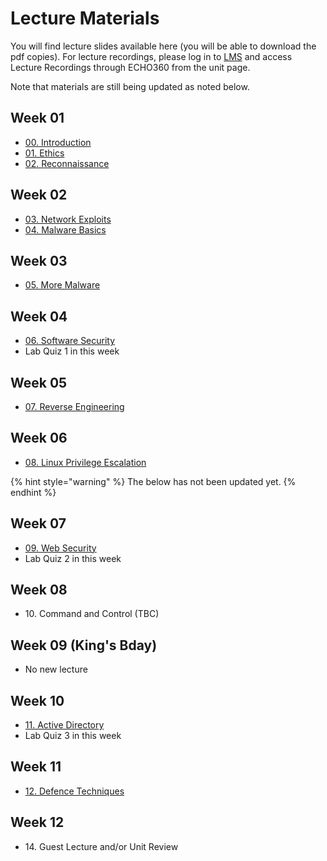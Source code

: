 # Lecture Materials

You will find lecture slides available here (you will be able to download the pdf copies). For lecture recordings, please log in to [LMS](https://lms.uwa.edu.au/) and access Lecture Recordings through ECHO360 from the unit page.

Note that materials are still being updated as noted below.

## Week 01

* [00. Introduction](https://github.com/uwacyber/cits3006/raw/2023S2/cits3006-lectures/00.Introduction.pdf)
* [01. Ethics](https://github.com/uwacyber/cits3006/raw/2023S2/cits3006-lectures/01.Ethics.pdf)
* [02. Reconnaissance](https://github.com/uwacyber/cits3006/raw/2023S2/cits3006-lectures/02.Reconnaissance\_vertical.pdf)

## Week 02

* [03. Network Exploits](https://github.com/uwacyber/cits3006/raw/2023S2/cits3006-lectures/03.Network\_Exploits\_vertical.pdf)
* [04. Malware Basics](https://github.com/uwacyber/cits3006/raw/2023S2/cits3006-lectures/04.Malware\_Basics\_vertical.pdf)

## Week 03

* [05. More Malware](https://github.com/uwacyber/cits3006/raw/2023S2/cits3006-lectures/05.More\_malware\_vertical.pdf)

## Week 04

* [06. Software Security](https://github.com/uwacyber/cits3006/raw/2023S2/cits3006-lectures/06.Software\_security\_vertical.pdf)
* Lab Quiz 1 in this week

## Week 05

* [07. Reverse Engineering](https://github.com/uwacyber/cits3006/raw/2023S2/cits3006-lectures/07.Reverse\_engineering\_vertical.pdf)

## Week 06

* [08. Linux Privilege Escalation](https://github.com/uwacyber/cits3006/raw/2023S2/cits3006-lectures/08.Local\_Privilege\_Escalation\_Linux.pdf)



{% hint style="warning" %}
The below has not been updated yet.
{% endhint %}

## Week 07

* [09. Web Security](https://github.com/uwacyber/cits3006/raw/2023S2/cits3006-lectures/09.Web\_Security.pdf)
* Lab Quiz 2 in this week

## Week 08

* 10\. Command and Control (TBC)

## Week 09 (King's Bday)

* No new lecture

## Week 10

* [11. Active Directory](https://github.com/uwacyber/cits3006/raw/2023S2/cits3006-lectures/0C.Active\_Directory.pdf)
* Lab Quiz 3 in this week

## Week 11

* [12. Defence Techniques](https://github.com/uwacyber/cits3006/raw/2023S2/cits3006-lectures/0B.Defence\_Techniques.pdf)

## Week 12

* 14\. Guest Lecture and/or Unit Review
